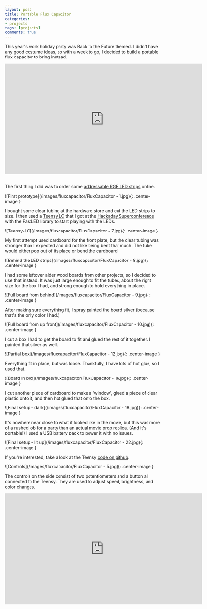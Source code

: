 ```yaml
---
layout: post
title: Portable Flux Capacitor
categories:
- projects
tags: [projects]
comments: true
---
```


This year's work holiday party was Back to the Future themed. I didn't have any good costume ideas, so with a week to go, I decided to build a portable flux capacitor to bring instead.

<div align="center"><iframe width="640" height="360" src="https://www.youtube.com/embed/MZ-XaeUl97o" frameborder="0" allowfullscreen></iframe></div> 

<br />

The first thing I did was to order some [addressable RGB LED strips][0] online. 

![First prototype](/images/fluxcapacitor/FluxCapacitor - 1.jpg){: .center-image }

I bought some clear tubing at the hardware store and cut the LED strips to size. I then used a [Teensy LC][1] that I got at the [Hackaday Superconference][2] with the FastLED library to start playing with the LEDs.

![Teensy-LC](/images/fluxcapacitor/FluxCapacitor - 7.jpg){: .center-image }

My first attempt used cardboard for the front plate, but the clear tubing was stronger than I expected and did not like being bent that much. The tube would either pop out of its place or bend the cardboard.

![Behind the LED strips](/images/fluxcapacitor/FluxCapacitor - 8.jpg){: .center-image }

I had some leftover alder wood boards from other projects, so I decided to use that instead. It was just large enough to fit the tubes, about the right size for the box I had, and strong enough to hold everything in place.

![Full board from behind](/images/fluxcapacitor/FluxCapacitor - 9.jpg){: .center-image }

After making sure everything fit, I spray painted the board silver (because that's the only color I had.)

![Full board from up front](/images/fluxcapacitor/FluxCapacitor - 10.jpg){: .center-image }

I cut a box I had to get the board to fit and glued the rest of it together. I painted that silver as well.

![Partial box](/images/fluxcapacitor/FluxCapacitor - 12.jpg){: .center-image }

Everything fit in place, but was loose. Thankfully, I have lots of hot glue, so I used that.

![Board in box](/images/fluxcapacitor/FluxCapacitor - 16.jpg){: .center-image }

I cut another piece of cardboard to make a 'window', glued a piece of clear plastic onto it, and then hot glued that onto the box.

![Final setup - dark](/images/fluxcapacitor/FluxCapacitor - 18.jpg){: .center-image }

It's nowhere near close to what it looked like in the movie, but this was more of a rushed job for a party than an actual movie prop replica. (And it's portable!) I used a USB battery pack to power it with no issues.

![Final setup - lit up](/images/fluxcapacitor/FluxCapacitor - 22.jpg){: .center-image }

If you're interested, take a look at the Teensy [code on github][3].

![Controls](/images/fluxcapacitor/FluxCapacitor - 5.jpg){: .center-image }

The controls on the side consist of two potentiometers and a button all connected to the Teensy. They are used to adjust speed, brightness, and color changes.

<div align="center"><iframe width="640" height="360" src="https://www.youtube.com/embed/k18zvcvC6wI" frameborder="0" allowfullscreen></iframe></div>

[0]: http://www.amazon.com/gp/product/B00VQ0D2TY
[1]: https://www.pjrc.com/teensy/teensyLC.html
[2]: https://hackaday.com/tag/hackaday-superconference/
[3]: https://github.com/alvarop/flux/blob/master/fluxCapacitor/fluxCapacitor.ino
